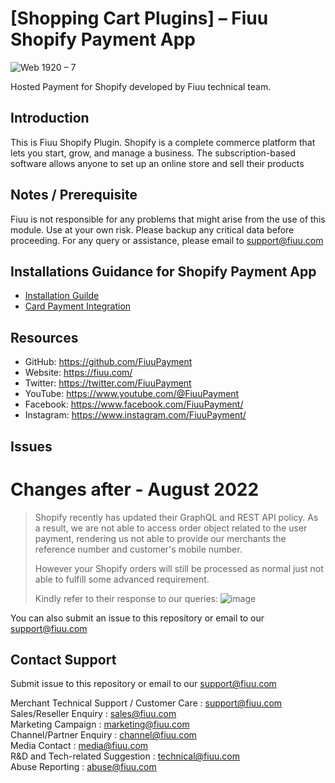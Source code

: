 [Shopping Cart Plugins] – Fiuu Shopify Payment App
=====================

![Web 1920 – 7](https://github.com/user-attachments/assets/ef7eea89-9c05-438a-b138-f720c7b9b0e8)

Hosted Payment for Shopify developed by Fiuu technical team.

Introduction
-----

This is Fiuu Shopify Plugin. Shopify is a complete commerce platform that lets you start, grow, and manage a business. The subscription-based software allows anyone to set up an online store and sell their products

Notes / Prerequisite
-----

Fiuu is not responsible for any problems that might arise from the use of this module. 
Use at your own risk. Please backup any critical data before proceeding. For any query or 
assistance, please email to support@fiuu.com 


Installations Guidance for Shopify Payment App
--------------------------

<!-- - [Installation Guide](https://github.com/RazerMS/Hosted_Payment_for_Shopify_Plugin/wiki/Hosted-Payment-for-Shopify-Guide) (Old) -->
<!-- - [Installation Guide](https://github.com/FiuuPayment/Shopping-Cart-Plugins-Fiuu_Hosted_Payment_for_Shopify/wiki/Hosted-Payment-for-Shopify-Guide-2022) -->
- [Installation Guilde](https://docs.fiuu.dev/reference/sp1-payments-installation)
- [Card Payment Integration](https://docs.fiuu.dev/reference/sp1-card-overview)


## Resources

- GitHub:     https://github.com/FiuuPayment
- Website:    https://fiuu.com/
- Twitter:    https://twitter.com/FiuuPayment
- YouTube:    https://www.youtube.com/@FiuuPayment
- Facebook:   https://www.facebook.com/FiuuPayment/
- Instagram:  https://www.instagram.com/FiuuPayment/


Issues
------------

# Changes after - August 2022

> Shopify recently has updated their GraphQL and REST API policy. As a result, we are not able to access order object
> related to the user payment, rendering us not able to provide our merchants the reference number and customer's mobile
> number.
> 
> However your Shopify orders will still be processed as  normal just not able to fulfill some advanced requirement.
> 
> Kindly refer to their response to our queries:
![image](https://user-images.githubusercontent.com/2503209/191220011-85a93bbb-15b9-46d3-9083-78badabfe247.png)

You can also submit an issue to this repository or email to our support@fiuu.com

Contact Support
-------

Submit issue to this repository or email to our support@fiuu.com

Merchant Technical Support / Customer Care : support@fiuu.com<br>
Sales/Reseller Enquiry : sales@fiuu.com<br>
Marketing Campaign : marketing@fiuu.com<br>
Channel/Partner Enquiry : channel@fiuu.com<br>
Media Contact : media@fiuu.com<br>
R&D and Tech-related Suggestion : technical@fiuu.com<br>
Abuse Reporting : abuse@fiuu.com

